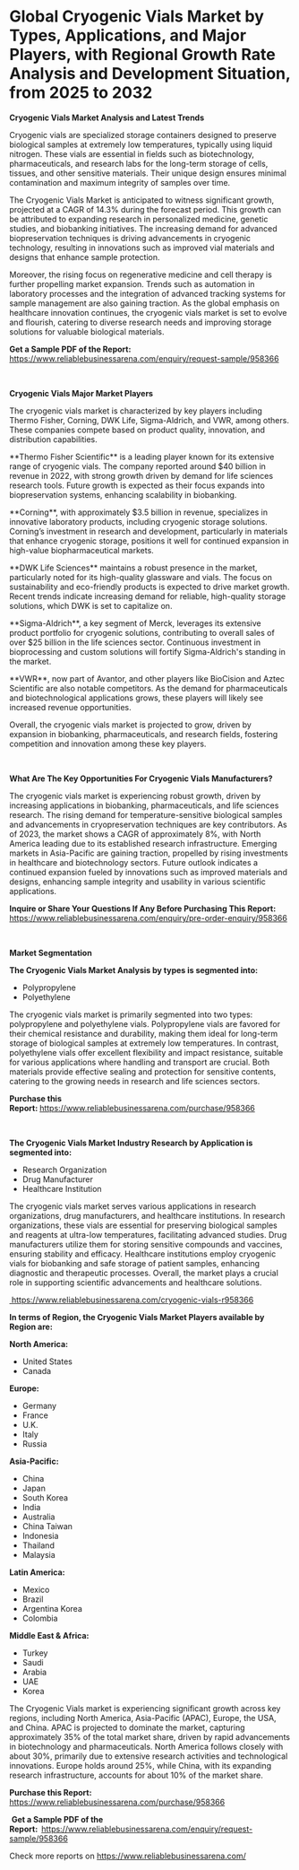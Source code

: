 <p><h1>Global Cryogenic Vials Market by Types, Applications, and Major Players, with Regional Growth Rate Analysis and Development Situation, from 2025 to 2032</h1></p><p><strong>Cryogenic Vials Market Analysis and Latest Trends</strong></p>
<p><p>Cryogenic vials are specialized storage containers designed to preserve biological samples at extremely low temperatures, typically using liquid nitrogen. These vials are essential in fields such as biotechnology, pharmaceuticals, and research labs for the long-term storage of cells, tissues, and other sensitive materials. Their unique design ensures minimal contamination and maximum integrity of samples over time.</p><p>The Cryogenic Vials Market is anticipated to witness significant growth, projected at a CAGR of 14.3% during the forecast period. This growth can be attributed to expanding research in personalized medicine, genetic studies, and biobanking initiatives. The increasing demand for advanced biopreservation techniques is driving advancements in cryogenic technology, resulting in innovations such as improved vial materials and designs that enhance sample protection.</p><p>Moreover, the rising focus on regenerative medicine and cell therapy is further propelling market expansion. Trends such as automation in laboratory processes and the integration of advanced tracking systems for sample management are also gaining traction. As the global emphasis on healthcare innovation continues, the cryogenic vials market is set to evolve and flourish, catering to diverse research needs and improving storage solutions for valuable biological materials.</p></p>
<p><strong>Get a Sample PDF of the Report:&nbsp;</strong> <a href="https://www.reliablebusinessarena.com/enquiry/request-sample/958366?utm_campaign=2518&utm_medium=2&utm_source=Github&utm_content=ia&utm_term=03032025&utm_id=cryogenic-vials">https://www.reliablebusinessarena.com/enquiry/request-sample/958366</a></p>
<p>&nbsp;</p>
<p><strong>Cryogenic Vials Major Market Players</strong></p>
<p><p>The cryogenic vials market is characterized by key players including Thermo Fisher, Corning, DWK Life, Sigma-Aldrich, and VWR, among others. These companies compete based on product quality, innovation, and distribution capabilities.</p><p>**Thermo Fisher Scientific** is a leading player known for its extensive range of cryogenic vials. The company reported around $40 billion in revenue in 2022, with strong growth driven by demand for life sciences research tools. Future growth is expected as their focus expands into biopreservation systems, enhancing scalability in biobanking.</p><p>**Corning**, with approximately $3.5 billion in revenue, specializes in innovative laboratory products, including cryogenic storage solutions. Corning’s investment in research and development, particularly in materials that enhance cryogenic storage, positions it well for continued expansion in high-value biopharmaceutical markets.</p><p>**DWK Life Sciences** maintains a robust presence in the market, particularly noted for its high-quality glassware and vials. The focus on sustainability and eco-friendly products is expected to drive market growth. Recent trends indicate increasing demand for reliable, high-quality storage solutions, which DWK is set to capitalize on.</p><p>**Sigma-Aldrich**, a key segment of Merck, leverages its extensive product portfolio for cryogenic solutions, contributing to overall sales of over $25 billion in the life sciences sector. Continuous investment in bioprocessing and custom solutions will fortify Sigma-Aldrich's standing in the market.</p><p>**VWR**, now part of Avantor, and other players like BioCision and Aztec Scientific are also notable competitors. As the demand for pharmaceuticals and biotechnological applications grows, these players will likely see increased revenue opportunities.</p><p>Overall, the cryogenic vials market is projected to grow, driven by expansion in biobanking, pharmaceuticals, and research fields, fostering competition and innovation among these key players.</p></p>
<p>&nbsp;</p>
<p><strong>What Are The Key Opportunities For Cryogenic Vials Manufacturers?</strong></p>
<p><p>The cryogenic vials market is experiencing robust growth, driven by increasing applications in biobanking, pharmaceuticals, and life sciences research. The rising demand for temperature-sensitive biological samples and advancements in cryopreservation techniques are key contributors. As of 2023, the market shows a CAGR of approximately 8%, with North America leading due to its established research infrastructure. Emerging markets in Asia-Pacific are gaining traction, propelled by rising investments in healthcare and biotechnology sectors. Future outlook indicates a continued expansion fueled by innovations such as improved materials and designs, enhancing sample integrity and usability in various scientific applications.</p></p>
<p><strong>Inquire or Share Your Questions If Any Before Purchasing This Report:</strong> <a href="https://www.reliablebusinessarena.com/enquiry/pre-order-enquiry/958366?utm_campaign=2518&utm_medium=2&utm_source=Github&utm_content=ia&utm_term=03032025&utm_id=cryogenic-vials">https://www.reliablebusinessarena.com/enquiry/pre-order-enquiry/958366</a></p>
<p>&nbsp;</p>
<p><strong>Market Segmentation</strong></p>
<p><strong>The Cryogenic Vials Market Analysis by types is segmented into:</strong></p>
<p><ul><li>Polypropylene</li><li>Polyethylene</li></ul></p>
<p><p>The cryogenic vials market is primarily segmented into two types: polypropylene and polyethylene vials. Polypropylene vials are favored for their chemical resistance and durability, making them ideal for long-term storage of biological samples at extremely low temperatures. In contrast, polyethylene vials offer excellent flexibility and impact resistance, suitable for various applications where handling and transport are crucial. Both materials provide effective sealing and protection for sensitive contents, catering to the growing needs in research and life sciences sectors.</p></p>
<p><strong>Purchase this Report:&nbsp;</strong><a href="https://www.reliablebusinessarena.com/purchase/958366?utm_campaign=2518&utm_medium=2&utm_source=Github&utm_content=ia&utm_term=03032025&utm_id=cryogenic-vials">https://www.reliablebusinessarena.com/purchase/958366</a></p>
<p>&nbsp;</p>
<p><strong>The Cryogenic Vials Market Industry Research by Application is segmented into:</strong></p>
<p><ul><li>Research Organization</li><li>Drug Manufacturer</li><li>Healthcare Institution</li></ul></p>
<p><p>The cryogenic vials market serves various applications in research organizations, drug manufacturers, and healthcare institutions. In research organizations, these vials are essential for preserving biological samples and reagents at ultra-low temperatures, facilitating advanced studies. Drug manufacturers utilize them for storing sensitive compounds and vaccines, ensuring stability and efficacy. Healthcare institutions employ cryogenic vials for biobanking and safe storage of patient samples, enhancing diagnostic and therapeutic processes. Overall, the market plays a crucial role in supporting scientific advancements and healthcare solutions.</p></p>
<p><a href="https://www.reliablebusinessarena.com/cryogenic-vials-r958366?utm_campaign=2518&utm_medium=2&utm_source=Github&utm_content=ia&utm_term=03032025&utm_id=cryogenic-vials">&nbsp;https://www.reliablebusinessarena.com/cryogenic-vials-r958366</a></p>
<p><strong>In terms of Region, the Cryogenic Vials Market Players available by Region are:</strong></p>
<p>
    <p> <strong> North America: </strong>
        <ul>
            <li>United States</li>
            <li>Canada</li>
        </ul>
        </p> 
    <p> <strong> Europe: </strong>
        <ul>
            <li>Germany</li>
            <li>France</li>
            <li>U.K.</li>
            <li>Italy</li>
            <li>Russia</li>
        </ul>
        </p> 
    <p> <strong> Asia-Pacific: </strong>
        <ul>
            <li>China</li>
            <li>Japan</li>
            <li>South Korea</li>
            <li>India</li>
            <li>Australia</li>
            <li>China Taiwan</li>
            <li>Indonesia</li>
            <li>Thailand</li>
            <li>Malaysia</li>
        </ul>
        </p> 
    <p> <strong> Latin America: </strong>
        <ul>
            <li>Mexico</li>
            <li>Brazil</li>
            <li>Argentina Korea</li>
            <li>Colombia</li>
        </ul>
        </p> 
    <p> <strong> Middle East & Africa: </strong>
        <ul>
            <li>Turkey</li>
            <li>Saudi</li>
            <li>Arabia</li>
            <li>UAE</li>
            <li>Korea</li>
        </ul>
    </p>
    </p>
<p><p>The Cryogenic Vials market is experiencing significant growth across key regions, including North America, Asia-Pacific (APAC), Europe, the USA, and China. APAC is projected to dominate the market, capturing approximately 35% of the total market share, driven by rapid advancements in biotechnology and pharmaceuticals. North America follows closely with about 30%, primarily due to extensive research activities and technological innovations. Europe holds around 25%, while China, with its expanding research infrastructure, accounts for about 10% of the market share.</p></p>
<p><strong>Purchase this Report: </strong><a href="https://www.reliablebusinessarena.com/purchase/958366?utm_campaign=2518&utm_medium=2&utm_source=Github&utm_content=ia&utm_term=03032025&utm_id=cryogenic-vials">https://www.reliablebusinessarena.com/purchase/958366</a></p>
<p>&nbsp;<strong>Get a Sample PDF of the Report:&nbsp;&nbsp;</strong><a href="https://www.reliablebusinessarena.com/enquiry/request-sample/958366?utm_campaign=2518&utm_medium=2&utm_source=Github&utm_content=ia&utm_term=03032025&utm_id=cryogenic-vials">https://www.reliablebusinessarena.com/enquiry/request-sample/958366</a></p>
<p><strong></strong></p>
<p>Check more reports on <a href="https://www.reliablebusinessarena.com/?utm_campaign=2518&utm_medium=2&utm_source=Github&utm_content=ia&utm_term=03032025&utm_id=cryogenic-vials">https://www.reliablebusinessarena.com/</a></p>